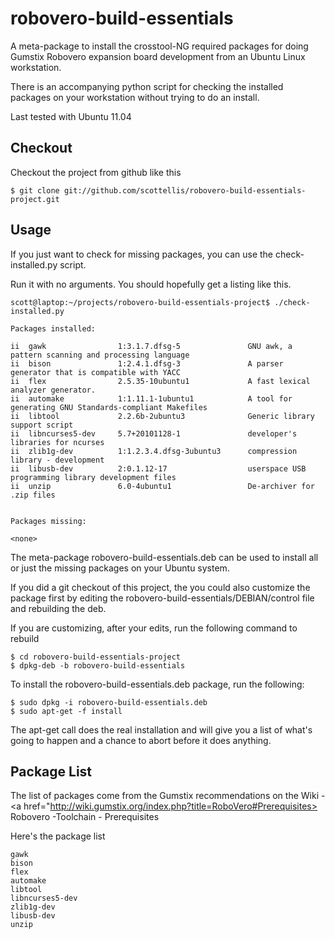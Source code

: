   robovero-build-essentials
=======

A meta-package to install the crosstool-NG required packages for doing Gumstix
Robovero expansion board development from an Ubuntu Linux workstation.

There is an accompanying python script for checking the installed packages on
your workstation without trying to do an install.

Last tested with Ubuntu 11.04


Checkout
-------

Checkout the project from github like this

    $ git clone git://github.com/scottellis/robovero-build-essentials-project.git
    

Usage
-------

If you just want to check for missing packages, you can use the check-installed.py
script. 

Run it with no arguments. You should hopefully get a listing like this.

    scott@laptop:~/projects/robovero-build-essentials-project$ ./check-installed.py 
    
    Packages installed:
    
    ii  gawk                1:3.1.7.dfsg-5               GNU awk, a pattern scanning and processing language
    ii  bison               1:2.4.1.dfsg-3               A parser generator that is compatible with YACC
    ii  flex                2.5.35-10ubuntu1             A fast lexical analyzer generator.
    ii  automake            1:1.11.1-1ubuntu1            A tool for generating GNU Standards-compliant Makefiles
    ii  libtool             2.2.6b-2ubuntu3              Generic library support script
    ii  libncurses5-dev     5.7+20101128-1               developer's libraries for ncurses
    ii  zlib1g-dev          1:1.2.3.4.dfsg-3ubuntu3      compression library - development
    ii  libusb-dev          2:0.1.12-17                  userspace USB programming library development files
    ii  unzip               6.0-4ubuntu1                 De-archiver for .zip files
    
    
    Packages missing:
    
    <none>
    

The meta-package robovero-build-essentials.deb can be used to install all or just the
missing packages on your Ubuntu system. 

If you did a git checkout of this project, the you could also customize the
package first by editing the robovero-build-essentials/DEBIAN/control file and 
rebuilding the deb.


If you are customizing, after your edits, run the following command to rebuild

    $ cd robovero-build-essentials-project
    $ dpkg-deb -b robovero-build-essentials


To install the robovero-build-essentials.deb package, run the following:

    $ sudo dpkg -i robovero-build-essentials.deb
    $ sudo apt-get -f install


The apt-get call does the real installation and will give you a list of what's
going to happen and a chance to abort before it does anything.


Package List
-------

The list of packages come from the Gumstix recommendations on the Wiki - 
<a href="http://wiki.gumstix.org/index.php?title=RoboVero#Prerequisites>
Robovero -Toolchain - Prerequisites</a>

Here's the package list

    gawk
    bison
    flex
    automake
    libtool
    libncurses5-dev
    zlib1g-dev
    libusb-dev
    unzip


